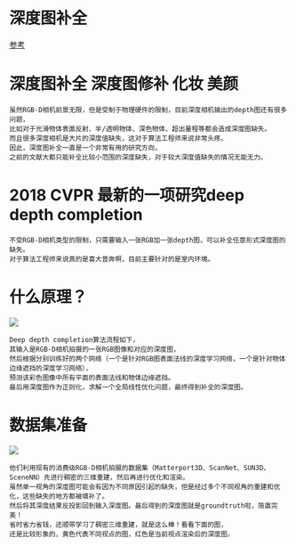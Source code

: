# 深度图补全
[参考](https://www.zhihu.com/search?type=content&q=%20ElasticFusion)

# 深度图补全 深度图修补 化妆 美颜

    虽然RGB-D相机前景无限，但是受制于物理硬件的限制，目前深度相机输出的depth图还有很多问题，
    比如对于光滑物体表面反射、半/透明物体、深色物体、超出量程等都会造成深度图缺失。
    而且很多深度相机是大片的深度值缺失，这对于算法工程师来说非常头疼。
    因此，深度图补全一直是一个非常有用的研究方向，
    之前的文献大都只能补全比较小范围的深度缺失，对于较大深度值缺失的情况无能无力。

# 2018 CVPR 最新的一项研究deep depth completion
    不受RGB-D相机类型的限制，只需要输入一张RGB加一张depth图，可以补全任意形式深度图的缺失。
    对于算法工程师来说真的是喜大普奔啊，目前主要针对的是室内环境。
    
# 什么原理？
![](https://pic4.zhimg.com/v2-f2d2fdaaf8a063236bf9418291fee227_b.jpg)

    Deep depth completion算法流程如下，
    其输入是RGB-D相机拍摄的一张RGB图像和对应的深度图，
    然后根据分别训练好的两个网络（一个是针对RGB图表面法线的深度学习网络，一个是针对物体边缘遮挡的深度学习网络），
    预测该彩色图像中所有平面的表面法线和物体边缘遮挡。
    最后用深度图作为正则化，求解一个全局线性优化问题，最终得到补全的深度图。

# 数据集准备
![](https://pic3.zhimg.com/v2-e704bafc1a016437142c6b9a71f132aa_b.jpg)

    他们利用现有的消费级RGB-D相机拍摄的数据集（Matterport3D、ScanNet、SUN3D、SceneNN）先进行稠密的三维重建，然后再进行优化和渲染。
    虽然单一视角的深度图可能会有因为不同原因引起的缺失，但是经过多个不同视角的重建和优化，这些缺失的地方都被填补了。
    然后将其深度结果反投影回到输入深度图。最后得到的深度图就是groundtruth啦，简直完美！
    省时省力省钱，还顺带学习了稠密三维重建，就是这么棒！看看下面的图，
    还是比较形象的，黄色代表不同视点的图，红色是当前视点渲染后的深度图。


